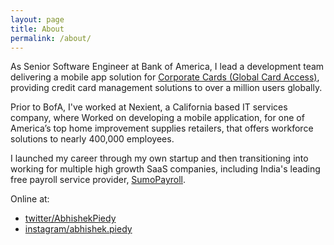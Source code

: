 ```yaml
---
layout: page
title: About
permalink: /about/
---
```


As Senior Software Engineer at Bank of America, I lead a development team delivering a mobile app solution for [Corporate Cards (Global Card Access)](https://www.bofaml.com/en-us/content/card-solutions.html), providing credit card management solutions to over a million users globally.

Prior to BofA, I've worked at Nexient, a California based IT services company, where Worked on developing a mobile application, for one of America’s top home improvement supplies retailers, that offers workforce solutions to nearly 400,000 employees.

I launched my career through my own startup and then transitioning into working for multiple high growth SaaS companies, including India's leading free payroll service provider, [SumoPayroll](https://www.sumopayroll.com/).

Online at:

- [twitter/AbhishekPiedy](https://twitter.com/AbhishekPiedy)
- [instagram/abhishek.piedy](https://www.instagram.com/abhishek.piedy/)
